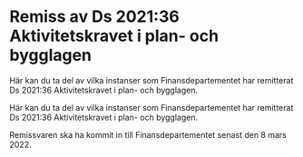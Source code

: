 # Remiss av Ds 2021:36 Aktivitetskravet i plan- och bygglagen

Här kan du ta del av vilka instanser som Finansdepartementet har remitterat Ds 2021:36 Aktivitetskravet i plan- och bygglagen.

Här kan du ta del av vilka instanser som Finansdepartementet har remitterat Ds 2021:36 Aktivitetskravet i plan- och bygglagen.

Remissvaren ska ha kommit in till Finansdepartementet senast den 8 mars 2022.

